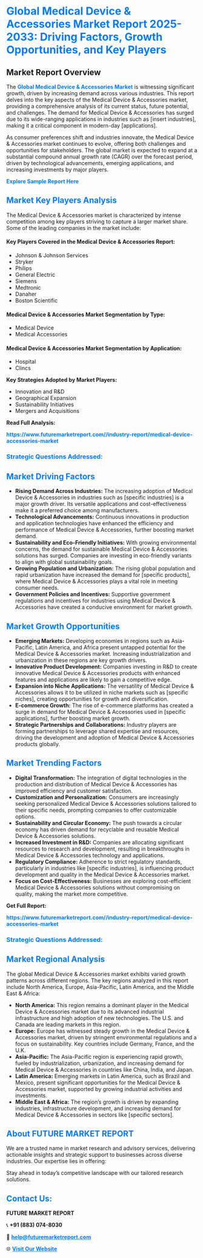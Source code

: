 <h1 style="color: #007BFF;">Global Medical Device & Accessories Market Report 2025-2033: Driving Factors, Growth Opportunities, and Key Players</h1>

<section id="overview">
<h2>Market Report Overview</h2>
<p>The <a href="https://www.futuremarketreport.com//industry-report/medical-device-accessories-market" style="color: #007BFF; text-decoration: none;"><strong>Global Medical Device & Accessories Market</strong></a> is witnessing significant growth, driven by increasing demand across various industries. This report delves into the key aspects of the Medical Device & Accessories market, providing a comprehensive analysis of its current status, future potential, and challenges. The demand for Medical Device & Accessories has surged due to its wide-ranging applications in industries such as [insert industries], making it a critical component in modern-day [applications].</p>
<p>As consumer preferences shift and industries innovate, the Medical Device & Accessories market continues to evolve, offering both challenges and opportunities for stakeholders. The global market is expected to expand at a substantial compound annual growth rate (CAGR) over the forecast period, driven by technological advancements, emerging applications, and increasing investments by major players.</p>
</section>

<section id="overview">
<p><a href="https://www.futuremarketreport.com//request-sample/reportId=63630" style="color: #007BFF; text-decoration: none;"><strong>Explore Sample Report Here</strong></a></p>
</section>

<section id="key-players">
<h2 style="color: #007BFF;">Market Key Players Analysis</h2>
<p>The Medical Device & Accessories market is characterized by intense competition among key players striving to capture a larger market share. Some of the leading companies in the market include:</p>
<h4>Key Players Covered in the Medical Device & Accessories Report:</h4>
<ul><li>Johnson &amp; Johnson Services</li><li>Stryker</li><li>Philips</li><li>General Electric</li><li>Siemens</li><li>Medtronic</li><li>Danaher</li><li>Boston Scientific</li></ul>
<h4>Medical Device & Accessories Market Segmentation by Type:</h4>
<ul><li>Medical Device</li><li>Medical Accessories</li></ul>

<h4>Medical Device & Accessories Market Segmentation by Application:</h4>
<ul><li>Hospital</li><li>Clincs</li></ul>
<p><strong>Key Strategies Adopted by Market Players:</strong></p>
<ul>
<li>Innovation and R&D</li>
<li>Geographical Expansion</li>
<li>Sustainability Initiatives</li>
<li>Mergers and Acquisitions</li>
</ul>
</section>

<section>
<p><strong>Read Full Analysis: </strong></p><a href="https://www.futuremarketreport.com//industry-report/medical-device-accessories-market" style="color: #007BFF; text-decoration: none;"><strong>https://www.futuremarketreport.com//industry-report/medical-device-accessories-market</strong></a>
<h3 style="color: #007BFF;">Strategic Questions Addressed:</h3>
</section>

<section id="driving-factors">
<h2 style="color: #007BFF;">Market Driving Factors</h2>
<ul>
<li><strong>Rising Demand Across Industries:</strong> The increasing adoption of Medical Device & Accessories in industries such as [specific industries] is a major growth driver. Its versatile applications and cost-effectiveness make it a preferred choice among manufacturers.</li>
<li><strong>Technological Advancements:</strong> Continuous innovations in production and application technologies have enhanced the efficiency and performance of Medical Device & Accessories, further boosting market demand.</li>
<li><strong>Sustainability and Eco-Friendly Initiatives:</strong> With growing environmental concerns, the demand for sustainable Medical Device & Accessories solutions has surged. Companies are investing in eco-friendly variants to align with global sustainability goals.</li>
<li><strong>Growing Population and Urbanization:</strong> The rising global population and rapid urbanization have increased the demand for [specific products], where Medical Device & Accessories plays a vital role in meeting consumer needs.</li>
<li><strong>Government Policies and Incentives:</strong> Supportive government regulations and incentives for industries using Medical Device & Accessories have created a conducive environment for market growth.</li>
</ul>
</section>

<section id="growth-opportunities">
<h2 style="color: #007BFF;">Market Growth Opportunities</h2>
<ul>
<li><strong>Emerging Markets:</strong> Developing economies in regions such as Asia-Pacific, Latin America, and Africa present untapped potential for the Medical Device & Accessories market. Increasing industrialization and urbanization in these regions are key growth drivers.</li>
<li><strong>Innovative Product Development:</strong> Companies investing in R&D to create innovative Medical Device & Accessories products with enhanced features and applications are likely to gain a competitive edge.</li>
<li><strong>Expansion into Niche Applications:</strong> The versatility of Medical Device & Accessories allows it to be utilized in niche markets such as [specific niches], creating opportunities for growth and diversification.</li>
<li><strong>E-commerce Growth:</strong> The rise of e-commerce platforms has created a surge in demand for Medical Device & Accessories used in [specific applications], further boosting market growth.</li>
<li><strong>Strategic Partnerships and Collaborations:</strong> Industry players are forming partnerships to leverage shared expertise and resources, driving the development and adoption of Medical Device & Accessories products globally.</li>
</ul>
</section>

<section id="trending-factors">
<h2 style="color: #007BFF;">Market Trending Factors</h2>
<ul>
<li><strong>Digital Transformation:</strong> The integration of digital technologies in the production and distribution of Medical Device & Accessories has improved efficiency and customer satisfaction.</li>
<li><strong>Customization and Personalization:</strong> Consumers are increasingly seeking personalized Medical Device & Accessories solutions tailored to their specific needs, prompting companies to offer customizable options.</li>
<li><strong>Sustainability and Circular Economy:</strong> The push towards a circular economy has driven demand for recyclable and reusable Medical Device & Accessories solutions.</li>
<li><strong>Increased Investment in R&D:</strong> Companies are allocating significant resources to research and development, resulting in breakthroughs in Medical Device & Accessories technology and applications.</li>
<li><strong>Regulatory Compliance:</strong> Adherence to strict regulatory standards, particularly in industries like [specific industries], is influencing product development and quality in the Medical Device & Accessories market.</li>
<li><strong>Focus on Cost-Effectiveness:</strong> Businesses are exploring cost-efficient Medical Device & Accessories solutions without compromising on quality, making the market more competitive.</li>
</ul>
</section>

<section>
<p><strong>Get Full Report: </strong></p><a href="https://www.futuremarketreport.com//industry-report/medical-device-accessories-market" style="color: #007BFF; text-decoration: none;"><strong>https://www.futuremarketreport.com//industry-report/medical-device-accessories-market</strong></a>
<h3 style="color: #007BFF;">Strategic Questions Addressed:</h3>
</section>


<section id="regional-analysis">
<h2 style="color: #007BFF;">Market Regional Analysis</h2>
<p>The global Medical Device & Accessories market exhibits varied growth patterns across different regions. The key regions analyzed in this report include North America, Europe, Asia-Pacific, Latin America, and the Middle East & Africa:</p>
<ul>
<li><strong>North America:</strong> This region remains a dominant player in the Medical Device & Accessories market due to its advanced industrial infrastructure and high adoption of new technologies. The U.S. and Canada are leading markets in this region.</li>
<li><strong>Europe:</strong> Europe has witnessed steady growth in the Medical Device & Accessories market, driven by stringent environmental regulations and a focus on sustainability. Key countries include Germany, France, and the U.K.</li>
<li><strong>Asia-Pacific:</strong> The Asia-Pacific region is experiencing rapid growth, fueled by industrialization, urbanization, and increasing demand for Medical Device & Accessories in countries like China, India, and Japan.</li>
<li><strong>Latin America:</strong> Emerging markets in Latin America, such as Brazil and Mexico, present significant opportunities for the Medical Device & Accessories market, supported by growing industrial activities and investments.</li>
<li><strong>Middle East & Africa:</strong> The region’s growth is driven by expanding industries, infrastructure development, and increasing demand for Medical Device & Accessories in sectors like [specific sectors].</li>
</ul>
</section>

<footer>
<h2 style="color: #007BFF;">About FUTURE MARKET REPORT</h2>
<p>We are a trusted name in market research and advisory services, delivering actionable insights and strategic support to businesses across diverse industries. Our expertise lies in offering:</p>

<p>Stay ahead in today’s competitive landscape with our tailored research solutions.</p>

<h2 style="color: #007BFF;">Contact Us:</h2>
<p><strong>FUTURE MARKET REPORT</strong></p>
<p>📞 <strong>+91 (883) 074-8030</strong></p>
<p>📧 <strong><a href="mailto:help@futuremarketreport.com" style="color: #007BFF;">help@futuremarketreport.com</a></strong></p>
<p>🌐 <strong><a href="https://www.futuremarketreport.com/" style="color: #007BFF;">Visit Our Website</a></strong></p>
</footer>